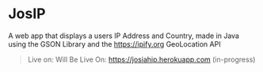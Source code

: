 # JosIP
A web app that displays a users IP Address and Country, made in Java using the GSON Library and the https://ipify.org GeoLocation API
> Live on: Will Be Live On: https://josiahip.herokuapp.com (in-progress)
